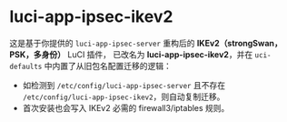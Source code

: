 # luci-app-ipsec-ikev2

这是基于你提供的 `luci-app-ipsec-server` 重构后的 **IKEv2（strongSwan，PSK，多身份）** LuCI 插件，
已改名为 **luci-app-ipsec-ikev2**，并在 `uci-defaults` 中内置了从旧包名配置迁移的逻辑：
- 如检测到 `/etc/config/luci-app-ipsec-server` 且不存在 `/etc/config/luci-app-ipsec-ikev2`，则自动复制迁移。
- 首次安装也会写入 IKEv2 必需的 firewall3/iptables 规则。
